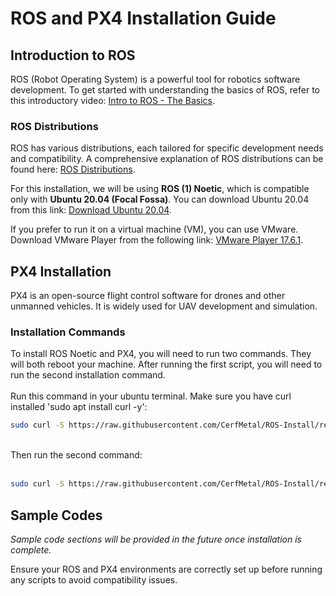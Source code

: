 # ROS and PX4 Installation Guide

## Introduction to ROS
ROS (Robot Operating System) is a powerful tool for robotics software development. To get started with understanding the basics of ROS, refer to this introductory video:
[Intro to ROS - The Basics](https://www.youtube.com/watch?v=8QfI5a7lTKU).

### ROS Distributions
ROS has various distributions, each tailored for specific development needs and compatibility. A comprehensive explanation of ROS distributions can be found here: [ROS Distributions](http://wiki.ros.org/Distributions).

For this installation, we will be using **ROS (1) Noetic**, which is compatible only with **Ubuntu 20.04 (Focal Fossa)**. You can download Ubuntu 20.04 from this link: [Download Ubuntu 20.04](https://releases.ubuntu.com/focal/).

If you prefer to run it on a virtual machine (VM), you can use VMware. Download VMware Player from the following link: [VMware Player 17.6.1](https://softwareupdate.vmware.com/cds/vmw-desktop/player/17.6.1/24319023/windows/core/VMware-player-17.6.1-24319023.exe.tar).

## PX4 Installation
PX4 is an open-source flight control software for drones and other unmanned vehicles. It is widely used for UAV development and simulation.

### Installation Commands
To install ROS Noetic and PX4, you will need to run two commands. They will both reboot your machine. After running the first script, you will need to run the second installation command. <br> <br>
Run this command in your ubuntu terminal. Make sure you have curl installed 'sudo apt install curl -y':
```bash
sudo curl -S https://raw.githubusercontent.com/CerfMetal/ROS-Install/refs/heads/main/install_1.sh | sudo bash
```
<br>
Then run the second command: <br> <br>

```bash
sudo curl -S https://raw.githubusercontent.com/CerfMetal/ROS-Install/refs/heads/main/install_2.sh | sudo bash
```

## Sample Codes
*Sample code sections will be provided in the future once installation is complete.*

Ensure your ROS and PX4 environments are correctly set up before running any scripts to avoid compatibility issues.


